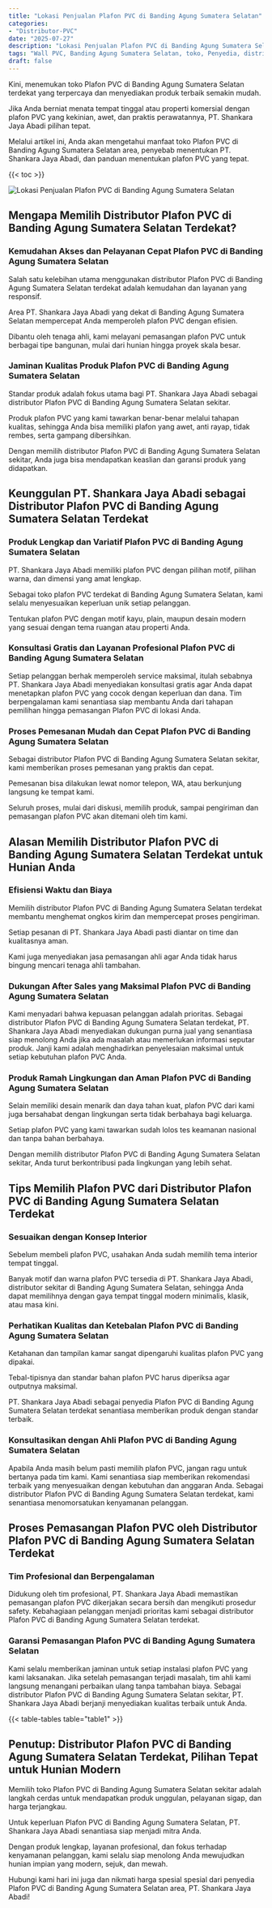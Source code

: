 ```yaml
---
title: "Lokasi Penjualan Plafon PVC di Banding Agung Sumatera Selatan"
categories: 
- "Distributor-PVC"
date: "2025-07-27"
description: "Lokasi Penjualan Plafon PVC di Banding Agung Sumatera Selatan untuk tempat tinggal, perkantoran, serta gerai. Panel unggulan, variasi motif, pilihan warna elegan, beserta servis instalasi ditangani oleh tim profesional dan jaminan resmi!|Servis penyediaan Plafon PVC di Banding Agung Sumatera Selatan bagi kebutuhan hunian, perkantoran, maupun toko, dengan material berkualitas dan pemasangan oleh tim profesional dan garansi resmi.|Solusi Plafon PVC di Banding Agung Sumatera Selatan yang terpercaya untuk tempat tinggal, kantor, serta ritel, bersama material berkualitas dan penempatan oleh teknisi profesional dan jaminan resmi.|Penjualan Plafon PVC di Banding Agung Sumatera Selatan untuk rumah, office, serta toko, beserta produk unggulan dan pemasangan oleh teknisi profesional, dilengkapi dengan jaminan resmi.}"
tags: "Wall PVC, Banding Agung Sumatera Selatan, toko, Penyedia, distributor"
draft: false
---
```


Kini, menemukan toko Plafon PVC di Banding Agung Sumatera Selatan terdekat yang terpercaya dan menyediakan produk terbaik semakin mudah.

Jika Anda berniat menata tempat tinggal atau properti komersial dengan plafon PVC yang kekinian, awet, dan praktis perawatannya, PT. Shankara Jaya Abadi pilihan tepat.

Melalui artikel ini, Anda akan mengetahui manfaat toko Plafon PVC di Banding Agung Sumatera Selatan area, penyebab menentukan PT. Shankara Jaya Abadi, dan panduan menentukan plafon PVC yang tepat.

{{< toc >}}

![Lokasi Penjualan Plafon PVC di Banding Agung Sumatera Selatan](/images/Distributor-PVC/Lokasi-Penjualan-Plafon-PVC-di-Banding-Agung-Sumatera-Selatan.png)


## Mengapa Memilih Distributor Plafon PVC di Banding Agung Sumatera Selatan Terdekat?

### Kemudahan Akses dan Pelayanan Cepat Plafon PVC di Banding Agung Sumatera Selatan

Salah satu kelebihan utama menggunakan distributor Plafon PVC di Banding Agung Sumatera Selatan terdekat adalah kemudahan dan layanan yang responsif.

Area PT. Shankara Jaya Abadi yang dekat di Banding Agung Sumatera Selatan mempercepat Anda memperoleh plafon PVC dengan efisien.

Dibantu oleh tenaga ahli, kami melayani pemasangan plafon PVC untuk berbagai tipe bangunan, mulai dari hunian hingga proyek skala besar.

### Jaminan Kualitas Produk Plafon PVC di Banding Agung Sumatera Selatan

Standar produk adalah fokus utama bagi PT. Shankara Jaya Abadi sebagai distributor Plafon PVC di Banding Agung Sumatera Selatan sekitar.

Produk plafon PVC yang kami tawarkan benar-benar melalui tahapan kualitas, sehingga Anda bisa memiliki plafon yang awet, anti rayap, tidak rembes, serta gampang dibersihkan.

Dengan memilih distributor Plafon PVC di Banding Agung Sumatera Selatan sekitar, Anda juga bisa mendapatkan keaslian dan garansi produk yang didapatkan.

## Keunggulan PT. Shankara Jaya Abadi sebagai Distributor Plafon PVC di Banding Agung Sumatera Selatan Terdekat

### Produk Lengkap dan Variatif Plafon PVC di Banding Agung Sumatera Selatan

PT. Shankara Jaya Abadi memiliki plafon PVC dengan pilihan motif, pilihan warna, dan dimensi yang amat lengkap.

Sebagai toko plafon PVC terdekat di Banding Agung Sumatera Selatan, kami selalu menyesuaikan keperluan unik setiap pelanggan.

Tentukan plafon PVC dengan motif kayu, plain, maupun desain modern yang sesuai dengan tema ruangan atau properti Anda.

### Konsultasi Gratis dan Layanan Profesional Plafon PVC di Banding Agung Sumatera Selatan

Setiap pelanggan berhak memperoleh service maksimal, itulah sebabnya PT. Shankara Jaya Abadi menyediakan konsultasi gratis agar Anda dapat menetapkan plafon PVC yang cocok dengan keperluan dan dana. Tim berpengalaman kami senantiasa siap membantu Anda dari tahapan pemilihan hingga pemasangan Plafon PVC di lokasi Anda.

### Proses Pemesanan Mudah dan Cepat Plafon PVC di Banding Agung Sumatera Selatan

Sebagai distributor Plafon PVC di Banding Agung Sumatera Selatan sekitar, kami memberikan proses pemesanan yang praktis dan cepat.

Pemesanan bisa dilakukan lewat nomor telepon, WA, atau berkunjung langsung ke tempat kami.

Seluruh proses, mulai dari diskusi, memilih produk, sampai pengiriman dan pemasangan plafon PVC akan ditemani oleh tim kami.

## Alasan Memilih Distributor Plafon PVC di Banding Agung Sumatera Selatan Terdekat untuk Hunian Anda

### Efisiensi Waktu dan Biaya

Memilih distributor Plafon PVC di Banding Agung Sumatera Selatan terdekat membantu menghemat ongkos kirim dan mempercepat proses pengiriman.

Setiap pesanan di PT. Shankara Jaya Abadi pasti diantar on time dan kualitasnya aman.

Kami juga menyediakan jasa pemasangan ahli agar Anda tidak harus bingung mencari tenaga ahli tambahan.

### Dukungan After Sales yang Maksimal Plafon PVC di Banding Agung Sumatera Selatan

Kami menyadari bahwa kepuasan pelanggan adalah prioritas. Sebagai distributor Plafon PVC di Banding Agung Sumatera Selatan terdekat, PT. Shankara Jaya Abadi menyediakan dukungan purna jual yang senantiasa siap menolong Anda jika ada masalah atau memerlukan informasi seputar produk. Janji kami adalah menghadirkan penyelesaian maksimal untuk setiap kebutuhan plafon PVC Anda.

### Produk Ramah Lingkungan dan Aman Plafon PVC di Banding Agung Sumatera Selatan

Selain memiliki desain menarik dan daya tahan kuat, plafon PVC dari kami juga bersahabat dengan lingkungan serta tidak berbahaya bagi keluarga.

Setiap plafon PVC yang kami tawarkan sudah lolos tes keamanan nasional dan tanpa bahan berbahaya.

Dengan memilih distributor Plafon PVC di Banding Agung Sumatera Selatan sekitar, Anda turut berkontribusi pada lingkungan yang lebih sehat.

## Tips Memilih Plafon PVC dari Distributor Plafon PVC di Banding Agung Sumatera Selatan Terdekat

### Sesuaikan dengan Konsep Interior

Sebelum membeli plafon PVC, usahakan Anda sudah memilih tema interior tempat tinggal.

Banyak motif dan warna plafon PVC tersedia di PT. Shankara Jaya Abadi, distributor sekitar di Banding Agung Sumatera Selatan, sehingga Anda dapat memilihnya dengan gaya tempat tinggal modern minimalis, klasik, atau masa kini.

### Perhatikan Kualitas dan Ketebalan Plafon PVC di Banding Agung Sumatera Selatan

Ketahanan dan tampilan kamar sangat dipengaruhi kualitas plafon PVC yang dipakai.

Tebal-tipisnya dan standar bahan plafon PVC harus diperiksa agar outputnya maksimal.

PT. Shankara Jaya Abadi sebagai penyedia Plafon PVC di Banding Agung Sumatera Selatan terdekat senantiasa memberikan produk dengan standar terbaik.

### Konsultasikan dengan Ahli Plafon PVC di Banding Agung Sumatera Selatan

Apabila Anda masih belum pasti memilih plafon PVC, jangan ragu untuk bertanya pada tim kami. Kami senantiasa siap memberikan rekomendasi terbaik yang menyesuaikan dengan kebutuhan dan anggaran Anda. Sebagai distributor Plafon PVC di Banding Agung Sumatera Selatan terdekat, kami senantiasa menomorsatukan kenyamanan pelanggan.

## Proses Pemasangan Plafon PVC oleh Distributor Plafon PVC di Banding Agung Sumatera Selatan Terdekat

### Tim Profesional dan Berpengalaman

Didukung oleh tim profesional, PT. Shankara Jaya Abadi memastikan pemasangan plafon PVC dikerjakan secara bersih dan mengikuti prosedur safety. Kebahagiaan pelanggan menjadi prioritas kami sebagai distributor Plafon PVC di Banding Agung Sumatera Selatan terdekat.

### Garansi Pemasangan Plafon PVC di Banding Agung Sumatera Selatan

Kami selalu memberikan jaminan untuk setiap instalasi plafon PVC yang kami laksanakan. Jika setelah pemasangan terjadi masalah, tim ahli kami langsung menangani perbaikan ulang tanpa tambahan biaya. Sebagai distributor Plafon PVC di Banding Agung Sumatera Selatan sekitar, PT. Shankara Jaya Abadi berjanji menyediakan kualitas terbaik untuk Anda.

{{< table-tables table="table1" >}}

## Penutup: Distributor Plafon PVC di Banding Agung Sumatera Selatan Terdekat, Pilihan Tepat untuk Hunian Modern

Memilih toko Plafon PVC di Banding Agung Sumatera Selatan sekitar adalah langkah cerdas untuk mendapatkan produk unggulan, pelayanan sigap, dan harga terjangkau.

Untuk keperluan Plafon PVC di Banding Agung Sumatera Selatan, PT. Shankara Jaya Abadi senantiasa siap menjadi mitra Anda.

Dengan produk lengkap, layanan profesional, dan fokus terhadap kenyamanan pelanggan, kami selalu siap menolong Anda mewujudkan hunian impian yang modern, sejuk, dan mewah.

Hubungi kami hari ini juga dan nikmati harga spesial spesial dari penyedia Plafon PVC di Banding Agung Sumatera Selatan area, PT. Shankara Jaya Abadi!